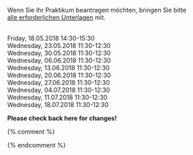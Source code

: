 

Wenn Sie Ihr Praktikum beantragen möchten, bringen Sie bitte<br />
<a href ="https://imi-bachelor.htw-berlin.de/studium/praktikum/#c10769">
alle erforderlichen Unterlagen</a> mit.
<br /><br />

Friday, 18.05.2018 14:30-15:30<br />
Wednesday, 23.05.2018 11:30-12:30<br />
Wednesday, 30.05.2018 11:30-12:30<br />
Wednesday, 06.06.2018 11:30-12:30<br />
Wednesday, 13.06.2018 11:30-12:30<br />
Wednesday, 20.06.2018 11:30-12:30<br />
Wednesday, 27.06.2018 11:30-12:30<br />
Wednesday, 04.07.2018 11:30-12:30<br />
Wednesday, 11.07.2018 11:30-12:30<br />
Wednesday, 18.07.2018 11:30-12:30<br />
<div class="alert alert-info" role="alert">

<b>Please check back here for changes!</b>
</div>



{% comment %}


<div class="alert alert-danger" role="alert">


{% endcomment %}
